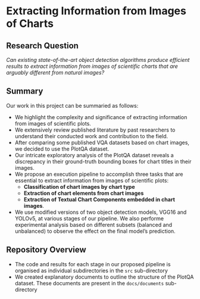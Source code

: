 # Extracting Information from Images of Charts

## Research Question

 _Can existing state-of-the-art object detection algorithms produce efficient results to extract information from images of scientific charts that are arguably different from natural images?_

## Summary

Our work in this project can be summaried as follows:
- We highlight the complexity and significance of extracting information from images of scientific plots. 
- We extensively review published literature by past researchers to understand their conducted work and contribution to the field. 
- After comparing some published VQA datasets based on chart images, we decided to use the PlotQA dataset. 
- Our intricate exploratory analysis of the PlotQA dataset reveals a discrepancy in their ground-truth bounding boxes for chart titles in their images.
- We propose an execution pipeline to accomplish three tasks that are essential to extract information from images of scientific plots: 
    - **Classification of chart images by chart type**
    - **Extraction of chart elements from chart images**
    - **Extraction of Textual Chart Components embedded in  chart images**.
- We use modified versions of two object detection models, VGG16 and YOLOv5, at various stages of our pipeline. We also performe experimental analysis based on different subsets (balanced and unbalanced) to observe the effect on the final model’s prediction.

## Repository Overview

- The code and results for each stage in our proposed pipeline is organised as individual subdirectories in the `src` sub-directory
- We created explanatory documents to outline the structure of the PlotQA dataset. These documents are present in the `docs/documents` sub-directory
